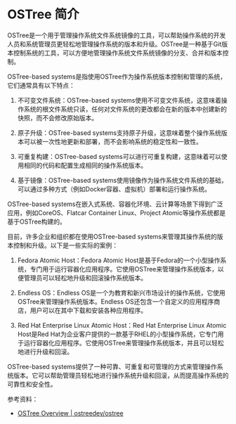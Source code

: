 # OSTree 简介

OSTree是一个用于管理操作系统文件系统镜像的工具，可以帮助操作系统的开发人员和系统管理员更轻松地管理操作系统的版本和升级。OSTree是一种基于Git版本控制系统的工具，可以方便地管理操作系统文件系统镜像的分支、合并和版本控制。

OSTree-based systems是指使用OSTree作为操作系统版本控制和管理的系统，它们通常具有以下特点：

1. 不可变文件系统：OSTree-based systems使用不可变文件系统，这意味着操作系统的根文件系统只读，任何对文件系统的更改都会在新的版本中创建新的快照，而不会修改原始版本。

2. 原子升级：OSTree-based systems支持原子升级，这意味着整个操作系统版本可以被一次性地更新和部署，而不会影响系统的稳定性和一致性。

3. 可重复构建：OSTree-based systems可以进行可重复构建，这意味着可以使用相同的代码和配置生成相同的操作系统版本。

4. 基于镜像：OSTree-based systems使用镜像作为操作系统文件系统的基础，可以通过多种方式（例如Docker容器、虚拟机）部署和运行操作系统。

OSTree-based systems在嵌入式系统、容器化环境、云计算等场景下得到广泛应用，例如CoreOS、Flatcar Container Linux、Project Atomic等操作系统都是基于OSTree构建的。

目前，许多企业和组织都在使用OSTree-based systems来管理其操作系统的版本控制和升级。以下是一些实际的案例：

1. Fedora Atomic Host：Fedora Atomic Host是基于Fedora的一个小型操作系统，专门用于运行容器化应用程序。它使用OSTree来管理操作系统版本，以便管理员可以轻松地升级和回滚操作系统版本。

2. Endless OS：Endless OS是一个为教育和新兴市场设计的操作系统，它使用OSTree来管理操作系统版本。Endless OS还包含一个自定义的应用程序商店，用户可以在其中下载和安装各种应用程序。

3. Red Hat Enterprise Linux Atomic Host：Red Hat Enterprise Linux Atomic Host是Red Hat为企业客户提供的一款基于RHEL的小型操作系统，它专门用于运行容器化应用程序。它使用OSTree来管理操作系统版本，并且可以轻松地进行升级和回滚。

OSTree-based systems提供了一种可靠、可重复和可管理的方式来管理操作系统版本。它可以帮助管理员轻松地进行操作系统升级和回滚，从而提高操作系统的可靠性和安全性。



参考资料：

- [OSTree Overview | ostreedev/ostree](https://ostreedev.github.io/ostree/introduction/)


